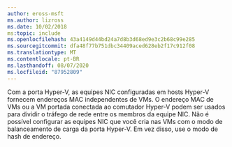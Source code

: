 ```yaml
---
author: eross-msft
ms.author: lizross
ms.date: 10/02/2018
ms:topic: include
ms.openlocfilehash: 43a4149d44bd24a7d8b3d68ed9e3c2b68c99e285
ms.sourcegitcommit: dfa48f77b751dbc34409aced628eb2f17c912f08
ms.translationtype: MT
ms.contentlocale: pt-BR
ms.lasthandoff: 08/07/2020
ms.locfileid: "87952809"
---
```

Com a porta Hyper-V, as equipes NIC configuradas em hosts Hyper-V fornecem endereços MAC independentes de VMs.  O endereço MAC de VMs ou a VM portada conectada ao comutador Hyper-V podem ser usados para dividir o tráfego de rede entre os membros da equipe NIC. Não é possível configurar as equipes NIC que você cria nas VMs com o modo de balanceamento de carga da porta Hyper-V. Em vez disso, use o modo de hash de endereço.